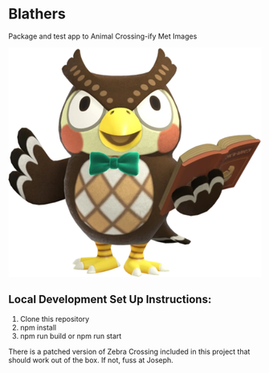 # Blathers
Package and test app to Animal Crossing-ify Met Images

![Blathers](blathers.png)

## Local Development Set Up Instructions:
1. Clone this repository
2. npm install
3. npm run build or npm run start

There is a patched version of Zebra Crossing included in this project that should work out of the box. If not, fuss at Joseph.
